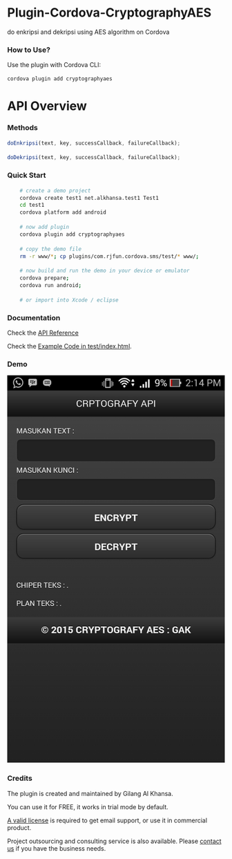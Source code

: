 # Plugin-Cordova-CryptographyAES
do enkripsi and dekripsi using AES algorithm on Cordova 

### How to Use? ###

Use the plugin with Cordova CLI:

```cordova plugin add cryptographyaes```

# API Overview #

### Methods ###

```javascript
doEnkripsi(text, key, successCallback, failureCallback);

doDekripsi(text, key, successCallback, failureCallback);
```

### Quick Start ###

```bash
	# create a demo project
    cordova create test1 net.alkhansa.test1 Test1
    cd test1
    cordova platform add android
    
    # now add plugin
    cordova plugin add cryptographyaes
    
    # copy the demo file
    rm -r www/*; cp plugins/com.rjfun.cordova.sms/test/* www/;
    
	# now build and run the demo in your device or emulator
    cordova prepare; 
    cordova run android; 
    
    # or import into Xcode / eclipse
```

### Documentation ###

Check the [API Reference](https://github.com/floatinghotpot/cordova-plugin-sms/blob/master/docs/)

Check the [Example Code in test/index.html](https://github.com/gilangdipper/Plugin-Cordova-CryptographyAES/tree/master/docs/index.html).

### Demo ###

![ScreenShot](docs/Screenshot.jpg)

### Credits ###

The plugin is created and maintained by Gilang Al Khansa.

You can use it for FREE, it works in trial mode by default.

[A valid license](https://www.paypal.com/cgi-bin/webscr?cmd=_s-xclick&hosted_button_id=86JSRPJDQUMRU) is required to get email support, or use it in commercial product.


Project outsourcing and consulting service is also available. Please [contact us](http://floatinghotpot.github.io) if you have the business needs.

